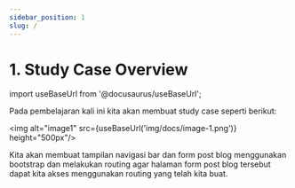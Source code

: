 ```yaml
---
sidebar_position: 1
slug: /
---
```


# 1. Study Case Overview

import useBaseUrl from '@docusaurus/useBaseUrl';

Pada pembelajaran kali ini kita akan membuat study case seperti berikut:

<img alt="image1" src={useBaseUrl('img/docs/image-1.png')} height="500px"/>

Kita akan membuat tampilan navigasi bar dan form post blog menggunakan bootstrap dan melakukan routing agar halaman form post blog tersebut dapat kita akses menggunakan routing yang telah kita buat.
